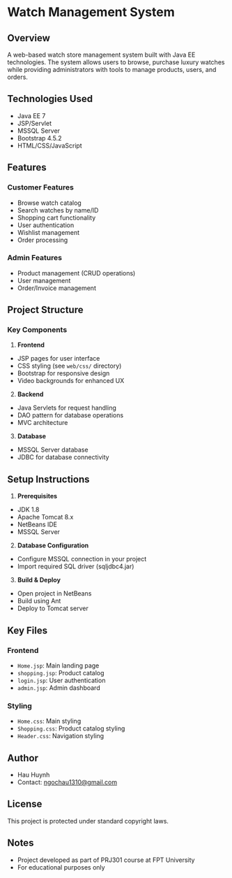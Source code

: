 # Watch Management System

## Overview

A web-based watch store management system built with Java EE technologies. The system allows users to browse, purchase luxury watches while providing administrators with tools to manage products, users, and orders.

## Technologies Used

- Java EE 7
- JSP/Servlet
- MSSQL Server
- Bootstrap 4.5.2
- HTML/CSS/JavaScript

## Features

### Customer Features

- Browse watch catalog
- Search watches by name/ID
- Shopping cart functionality
- User authentication
- Wishlist management
- Order processing

### Admin Features

- Product management (CRUD operations)
- User management
- Order/Invoice management

## Project Structure

### Key Components

1. **Frontend**

- JSP pages for user interface
- CSS styling (see `web/css/` directory)
- Bootstrap for responsive design
- Video backgrounds for enhanced UX

2. **Backend**

- Java Servlets for request handling
- DAO pattern for database operations
- MVC architecture

3. **Database**

- MSSQL Server database
- JDBC for database connectivity

## Setup Instructions

1. **Prerequisites**

- JDK 1.8
- Apache Tomcat 8.x
- NetBeans IDE
- MSSQL Server

2. **Database Configuration**

- Configure MSSQL connection in your project
- Import required SQL driver (sqljdbc4.jar)

3. **Build & Deploy**

- Open project in NetBeans
- Build using Ant
- Deploy to Tomcat server

## Key Files

### Frontend

- `Home.jsp`: Main landing page
- `shopping.jsp`: Product catalog
- `login.jsp`: User authentication
- `admin.jsp`: Admin dashboard

### Styling

- `Home.css`: Main styling
- `Shopping.css`: Product catalog styling
- `Header.css`: Navigation styling

## Author

- Hau Huynh
- Contact: ngochau1310@gmail.com

## License

This project is protected under standard copyright laws.

## Notes

- Project developed as part of PRJ301 course at FPT University
- For educational purposes only
